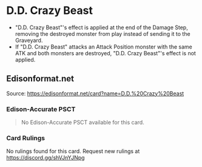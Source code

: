 # D.D. Crazy Beast

*   "D.D. Crazy Beast"'s effect is applied at the end of the Damage Step, removing the destroyed monster from play instead of sending it to the Graveyard.
*   If "D.D. Crazy Beast" attacks an Attack Position monster with the same ATK and both monsters are destroyed, "D.D. Crazy Beast"'s effect is not applied.

## Edisonformat.net

Source: https://edisonformat.net/card?name=D.D.%20Crazy%20Beast

### Edison-Accurate PSCT

> No Edison-Accurate PSCT available for this card.

### Card Rulings

No rulings found for this card. Request new rulings at https://discord.gg/shVJnYJNpg
            